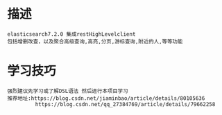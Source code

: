 # 描述
	elasticsearch7.2.0 集成restHighLevelclient
	包括增删改查，以及聚合高级查询,高亮,分页,游标查询,附近的人,等等功能
# 学习技巧
    强烈建议先学习或了解DSL语法 然后进行本项目学习
    推荐地址:https://blog.csdn.net/jiaminbao/article/details/80105636
	         https://blog.csdn.net/qq_27384769/article/details/79662258
